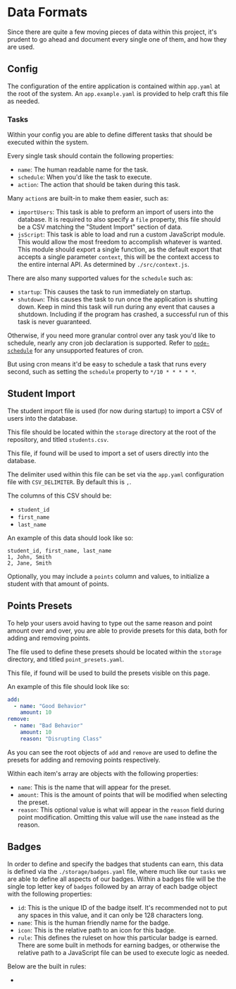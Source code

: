 # Data Formats

Since there are quite a few moving pieces of data within this project, it's prudent to go ahead and document every single one of them, and how they are used.

## Config

The configuration of the entire application is contained within `app.yaml` at the root of the system.
An `app.example.yaml` is provided to help craft this file as needed.

### Tasks

Within your config you are able to define different tasks that should be executed within the system.

Every single task should contain the following properties:

* `name`: The human readable name for the task.
* `schedule`: When you'd like the task to execute.
* `action`: The action that should be taken during this task.

Many `action`s are built-in to make them easier, such as:

* `importUsers`: This task is able to preform an import of users into the database. It is required to also specify a `file` property, this file should be a CSV matching the "Student Import" section of data.
* `jsScript`: This task is able to load and run a custom JavaScript module. This would allow the most freedom to accomplish whatever is wanted. This module should export a single function, as the default export that accepts a single parameter `context`, this will be the context access to the entire internal API. As determined by `./src/context.js`.

There are also many supported values for the `schedule` such as:

* `startup`: This causes the task to run immediately on startup.
* `shutdown`: This causes the task to run once the application is shutting down. Keep in mind this task will run during any event that causes a shutdown. Including if the program has crashed, a successful run of this task is never guaranteed.

Otherwise, if you need more granular control over any task you'd like to schedule, nearly any cron job declaration is supported. Refer to [`node-schedule`](https://www.npmjs.com/package/node-schedule) for any unsupported features of cron.

But using cron means it'd be easy to schedule a task that runs every second, such as setting the `schedule` property to `*/10 * * * * *`.

## Student Import

The student import file is used (for now during startup) to import a CSV of users into the database.

This file should be located within the `storage` directory at the root of the repository, and titled `students.csv`.

This file, if found will be used to import a set of users directly into the database.

The delimiter used within this file can be set via the `app.yaml` configuration file with `CSV_DELIMITER`. By default this is `,`.

The columns of this CSV should be:

* `student_id`
* `first_name`
* `last_name`

An example of this data should look like so:

```csv
student_id, first_name, last_name
1, John, Smith
2, Jane, Smith
```

Optionally, you may include a `points` column and values, to initialize a student with that amount of points.

## Points Presets

To help your users avoid having to type out the same reason and point amount over and over, you are able to provide presets for this data, both for adding and removing points.

The file used to define these presets should be located within the `storage` directory, and titled `point_presets.yaml`.

This file, if found will be used to build the presets visible on this page.

An example of this file should look like so:

```yaml
add:
  - name: "Good Behavior"
    amount: 10
remove:
  - name: "Bad Behavior"
    amount: 10
    reason: "Disrupting Class"
```

As you can see the root objects of `add` and `remove` are used to define the presets for adding and removing points respectively.

Within each item's array are objects with the following properties:

* `name`: This is the name that will appear for the preset.
* `amount`: This is the amount of points that will be modified when selecting the preset.
* `reason`: This optional value is what will appear in the `reason` field during point modification. Omitting this value will use the `name` instead as the reason.

## Badges

In order to define and specify the badges that students can earn, this data is defined via the `./storage/badges.yaml` file, where much like our `tasks` we are able to define all aspects of our badges. Within a badges file will be the single top letter key of `badges` followed by an array of each badge object with the following properties:

* `id`: This is the unique ID of the badge itself. It's recommended not to put any spaces in this value, and it can only be 128 characters long.
* `name`: This is the human friendly name for the badge.
* `icon`: This is the relative path to an icon for this badge.
* `rule`: This defines the ruleset on how this particular badge is earned. There are some built in methods for earning badges, or otherwise the relative path to a JavaScript file can be used to execute logic as needed.

Below are the built in rules:

* 
